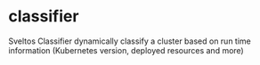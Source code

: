 # classifier
Sveltos Classifier dynamically classify a cluster based on run time information (Kubernetes version, deployed resources and more)
